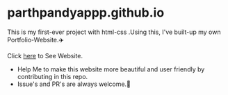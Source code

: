 # parthpandyappp.github.io

This is my first-ever project with html-css .Using this, I've built-up my own Portfolio-Website.✈️

Click [here](https://parthpandyappp.github.io/) to See Website.

- Help Me to make this website more beautiful and user friendly by contributing in this repo.
- Issue's and PR's are always welcome.🤗
